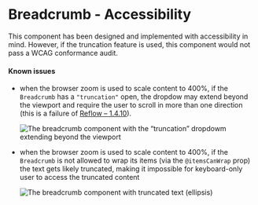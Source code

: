 # Breadcrumb - Accessibility

This component has been designed and implemented with accessibility in mind. However, if the truncation feature is used, this component would not pass a WCAG conformance audit.

#### Known issues

*   when the browser zoom is used to scale content to 400%, if the `Breadcrumb` has a `"truncation"` open, the dropdow may extend beyond the viewport and require the user to scroll in more than one direction (this is a failure of [Reflow – 1.4.10](https://www.w3.org/WAI/WCAG21/Understanding/reflow.html)).
    
    ![The breadcrumb component with the “truncation” dropdowm extending beyond the viewport](/assets/images/breadcrumb-known-issue-truncation-outside-viewport.png)
*   when the browser zoom is used to scale content to 400%, if the `Breadcrumb` is not allowed to wrap its items (via the `@itemsCanWrap` prop) the text gets likely truncated, making it impossible for keyboard-only user to access the truncated content
    
    ![The breadcrumb component with truncated text (ellipsis)](/assets/images/breadcrumb-known-issue-truncated-text.png)